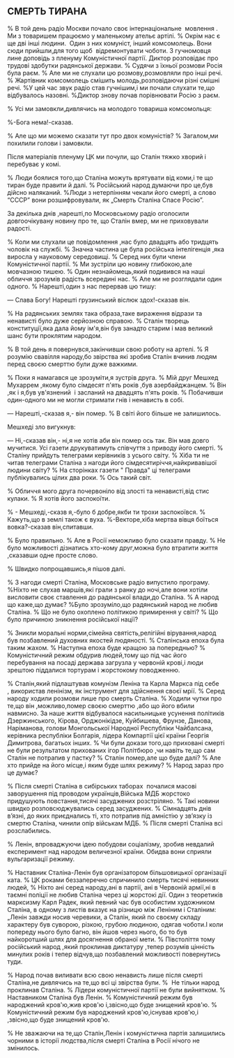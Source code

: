 ## СМЕРТЬ ТИРАНА

% В той день радіо Москви почало своє інтернаціональне  мовлення .
Ми з товаришем працюємо у маленькому ательє артілі.
% Окрім нас є ще дві інші людини.
 Один з них комуніст, інший комсомолець.
Вони сюди прийшли,для того щоб  відремонтувати чоботи.
З гучномовця лине доповідь з пленуму Комуністичної партії.
Диктор розповідає про трудові здобутки радянської держави.
% Судячи з їхньої розмови Росія була раєм.
% Але ми не слухали цю розмову,розмовляли про інші речі.
% Жартівник комсомолець смішить молодь,розповідаючи різні смішні речі.
%У цей час звук радіо став гучнішим,і ми почали слухати те,що відбувалось назовні.
%Диктор знову почав порівнювати Росію з раєм.

% Усі ми замовкли,дивлячись на молодого товариша комсомольця:

%-Бога нема!-сказав.


% Але що ми можемо сказати тут про двох комуністів?
% Загалом,ми похилили голови і замовкли.

Після матеріалів пленуму ЦК ми почули, що Сталін тяжко хворий і перебуває у комі.

% Люди боялися того,що Сталіна можуть врятувати від коми,і те що тиран буде правити й далі.
% Російський народ думаючи про це,був дійсно наляканий.
%Люди з нетерпінням чекали його смерті, а слово “СССР” вони розшифровували, як „Смерть Сталіна Спасе Росію”. 

За декілька днів ,нарешті,по Московському радіо оголосили довгоочікувану новину про те, що Сталін вмер, ми не приховували радості.

% Коли ми слухали це повідомлення ,нас було двадцять або тридцять чоловік на службі.
% Значна частина це була російська інтелігенція ,яка виросла у науковому середовищі.
% Серед них були члени Комуністичної партії.
% Ми зустріли цю новину глибокою,але мовчазною тишею.
% Один незнайомець,який подивився на наші обличчя зрозумів радість всередині нас.
% Але ми не розглядали один одного.
% Нарешті,один з нас перервав цю тишу:

— Слава Богу!
Нарешті грузинський віслюк здох!-сказав він.

% На радянських землях така образа,таке вираження відрази та ненависті було дуже серйозною справою.
% Сталін творець конституції,яка дала йому ім'я,він був занадто старим і мав великий шанс бути проклятим народом.

% В той день я повернувся,закінчивши свою роботу на артелі.
% Я розумію свавілля народу,бо звірства які зробив Сталін вчинив людям перед своєю смерттю були дуже важкими.

% Поки я намагався це зрозуміти,я зустрів друга.
% Мій друг Мешхед Мухаррем ,якому було сімдесят п'ять років ,був азербайджанцем.
% Він ,як і я,був ув'язнений  і засланий на двадцять п'ять років.
% Побачивши один-одного ми не могли стримати гнів і ненависть в собі.

— Нарешті,-сказав я,- він помер.
% В світі його більше не залишилось.

Мешхеді зло вигукнув:

— Ні,-сказав він,- ні,я не хотів аби він помер ось так.
Він мав довго мучитися.
Усі газети друкуватимуть співчуття з приводу його смерті.
% Сталіну прийдуть телеграми керівників з усього світу.
% Хіба ти не читав телеграми Сталіна з нагоди його сімдесятиріччя,найкривавішої людини світу?
% На сторінках газети " Правда" ці телеграми публікувались цілих два роки.
% Ось такий світ.

% Обличчя мого друга почервоніло від злості та ненависті,від стис кулаки.
% Я хотів його заспокоїти.

% - Мешхеді,-сказв я,-було б добре,якби ти трохи заспокоївся.
% Кажуть,що в землі також є вуха.
%-Векторе,хіба мертва вівця боїться вовка?-сказав він,спитавши.

% Було правильно.
% Але в Росії неможливо було сказати правду.
% Не було можливості дізнатись хто-кому друг,можна було втратити життя ,сказавши одне просте слово.

% Швидко попрощавшись,я пішов далі.

% З нагоди смерті Сталіна, Московське радіо випустило програму.
%Ніхто не слухав маршів,які грали з ранку до ночі,але вони хотіли висловити своє ставлення до радянської влади,до Сталіна.
% А народ  що каже,що думає?
%Було зрозуміло,що радянський народ не любив Сталіна.
% Що не було охоплено політикою примирення у світі?
% Що було причиною зникнення російської нації?

% Зникли моральні норми,сімейна святість,релігійні вірування,народ був позбавлений духовних якостей людяності.
% Сталінська епоха була таким жахом.
% Наступна епоха буде кращою за попереднью?
% Комуністичний режим обдурив людей,тому що під час його перебування на посаді держава загрузла у червоній крові,і люди зрештою піддалися тортурам і жорстокому поводженню.

% Сталін,який підлаштував комунізм Леніна та Карла Маркса під себе , використав ленінізм, як інструмент для здійснення своєї мрії.
% Серед народу ходили розмови лише про смерть Сталіна.
% Ходили чутки про те,що він ,можливо,помер своєю смерттю ,або що його вбили навмисно.
За наше життя відбувалося насильницьке усунення політиків Дзержинського, Кірова, Орджонікідзе, Куйбишева, Фрунзе, Данова, Наріманова, голови Монгольської Народної Республіки Чайбалсана, керівника республіки Болгарія, лідера Компартії цієї країни Георгія Димитрова, багатьох інших.
% Чи були докази того,що приховані смерті не були результатом прихованих ігор Політбюро ,чи навіть те,що сам Сталін не потрапив у пастку?
% Сталін помер,але що буде далі?
% Але хто прийде на його місце,і яким буде шлях режиму?
% Народ зараз про це думає?

% Після смерті Сталіна в сибірських таборах  почалися масові заворушення під проводом українців,Війська МДБ жорстоко придушують повстання,тисячі засуджених розстріляно.
% Такі новини швидко розповсюджувались серед засуджених.
% Сімнадцять днів в’язні, до яких приєднались ті, хто потрапив під амністію у зв’язку із смертю Сталіна, чинили опір військам МДБ.
% Після смерті Сталіна всі розслабились.

%
Ленін, впроваджуючи ідею побудови соціалізму, зробив невдалий експеримент над народом величезної країни.
Обидва вони сприяли вульгаризації режиму.

% Наставник Сталіна-Ленін був організатором більшовицької організації ката.
% ЦК роками беззаперечно спричинило смерть тисячі невинних людей,
% Ніхто ані серед народу,ані в партії, ані в Червоній армії,ні в таємні поліції не любив Сталіна через ці жорстокі дії.
Один з теоретиків марксизму Карл Радек, який певний час був особистим художником Сталіна, в одному з листів вказує на різницю між Леніним і Сталіним: „Ленін завжди носив черевики, а Сталін, який по своєму складу характеру був суворою, різкою, грубою людиною, одягав чоботи.І коли попереду нього було багно, він йшов через нього, бо то був найкоротший шлях для досягнення обраної мети.
% Півстоліття тому російський народ ,який проклинав диктатуру ,тепер розумів цінність минулих років і тепер відчув,що позбавлений можливості повернутись туди.

% Народ почав виливати всю свою ненависть лише після смерті Сталіна,не дивлячись на те,що всі ці звірства були.
%  Не тільки народ проклинав Сталіна.
% Лідери комуністичної партії не були вийнятком.
% Наставником Сталіна був Ленін.
% Комуністичний режим був народжений кров'ю,жив кров'ю і,звісно,що буде знищений кров'ю.
% Комуністичний режим був народжений кров'ю,існував кров'ю,і ,звісно,що буде знищений кров'ю.

% Не зважаючи на те,що Сталін,Ленін і комуністична партія залишились чорними в історії людства,після смерті Сталіна в Росії нічого не змінилось.
